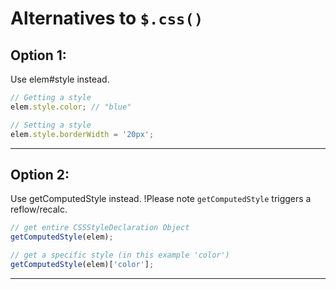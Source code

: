 # Alternatives to `$.css()`


## Option 1:

Use elem#style instead.

```js
// Getting a style
elem.style.color; // "blue"

// Setting a style
elem.style.borderWidth = '20px';
```

---


## Option 2:

Use getComputedStyle instead. !Please note `getComputedStyle` triggers a reflow/recalc.

```js
// get entire CSSStyleDeclaration Object
getComputedStyle(elem);
```

```js
// get a specific style (in this example 'color')
getComputedStyle(elem)['color'];
```

---
